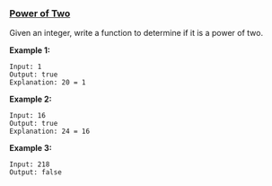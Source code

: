 ### [Power of Two](https://leetcode.com/problems/power-of-two/)

Given an integer, write a function to determine if it is a power of two.

__Example 1:__

```
Input: 1
Output: true 
Explanation: 20 = 1
```

__Example 2:__

```
Input: 16
Output: true
Explanation: 24 = 16
```

__Example 3:__

```
Input: 218
Output: false
```
